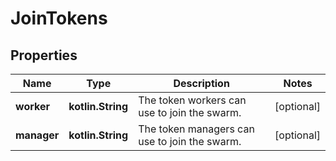# JoinTokens

## Properties

| Name        | Type              | Description                                   | Notes      |
|-------------|-------------------|-----------------------------------------------|------------|
| **worker**  | **kotlin.String** | The token workers can use to join the swarm.  | [optional] |
| **manager** | **kotlin.String** | The token managers can use to join the swarm. | [optional] |



